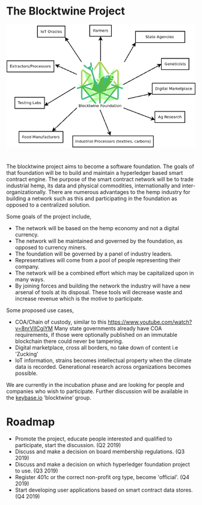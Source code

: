 # The Blocktwine Project
![blocktwine](https://raw.githubusercontent.com/objectsyndicate/blocktwine/master/Diagram1.png)
#
The blocktwine project aims to become a software foundation.
The goals of that foundation will be to build and maintain a hyperledger based smart contract engine.
The purpose of the smart contract network will be to trade industrial hemp, its data and physical commodities, 
internationally and inter-organizationally. There are numerous advantages to the hemp industry for building a network such as this and participating in the foundation as opposed to a centralized solution.

Some goals of the project include,

- The network will be based on the hemp economy and not a digital currency. 
- The network will be maintained and governed by the foundation, as opposed to currency miners. 
- The foundation will be governed by a panel of industry leaders. 
- Representatives will come from a pool of people representing their company.
- The network will be a combined effort which may be capitalized upon in many ways.
- By joining forces and building the network the industry will have a new arsenal of tools at its disposal. These tools will decrease waste and increase revenue which is the motive to participate. 

Some proposed use cases, 

- COA/Chain of custody, similar to this https://www.youtube.com/watch?v=8nrVlICgiYM Many state governments already have COA requirements, if those were optionally published on an immutable blockchain there could never be tampering.
- Digital marketplace, cross all borders, no take down of content i.e 'Zucking'
- IoT information, strains becomes intellectual property when the climate data is recorded. Generational research across organizations becomes possible. 

We are currently in the incubation phase and are looking for people and companies who wish to participate. Further discussion will be available in the [keybase.io](https://keybase.io/) ‘blocktwine’ group. 

# Roadmap
- Promote the project, educate people interested and qualified to participate, start  the discussion. (Q2 2019)
- Discuss and make a decision on board membership regulations. (Q3 2019)
- Discuss and make a decision on which hyperledger foundation project to use. (Q3 2019)
- Register 401c or the correct non-profit org type, become 'official'. (Q4 2019)
- Start developing user applications based on smart contract data stores. (Q4 2019)
